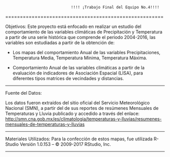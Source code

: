                                  !!!! ¡Trabajo Final del Equipo No.4!!!!
======================================================

Objetivos:
Este proyecto está enfocado en realizar un estudio del comportamiento de las variables climáticas de Precipitación y Temperatura a partir de una serie histórica que comprende el periodo 2004-2016, las variables son estudiadas a partir de la obtención de:

-	Los mapas del comportamiento Anual de las variables Precipitaciones, Temperatura Media, Temperatura Mínima, Temperatura Máxima.

-	Comportamiento Anual de las variables climáticas a partir de la evaluación de indicadores de Asociación Espacial (LISA), para diferentes tipos matrices de vecindades y distancias.
___________________________
Fuente del Datos:

Los datos fueron extraídos del sitio oficial del Servicio Meteorológico Nacional (SMN), a partir del de sus reportes de resúmenes Mensuales de Temperaturas y Lluvia publicado y accedido a través del enlace: http://smn.cna.gob.mx/es/climatologia/temperaturas-y-lluvias/resumenes-mensuales-de-temperaturas-y-lluvias 
___________________________
Materiales Utilizados:
Para la confección de estos mapas, fue utilizada R-Studio Versión 1.0.153 – © 2009-2017 RStudio, Inc.
___________________________
